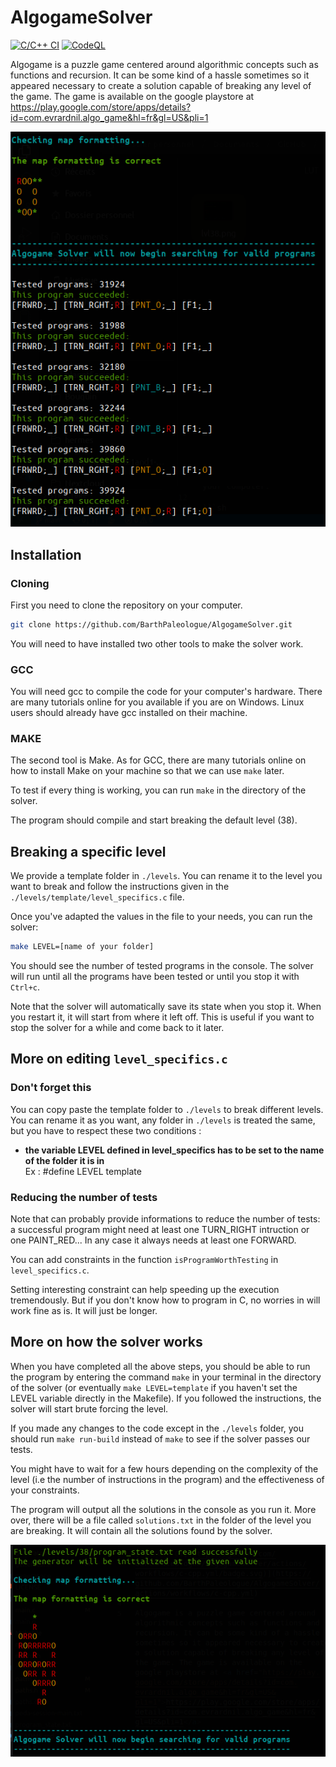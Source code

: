 # AlgogameSolver

[![C/C++ CI](https://github.com/BarthPaleologue/AlgogameSolver/actions/workflows/c-cpp.yml/badge.svg)](https://github.com/BarthPaleologue/AlgogameSolver/actions/workflows/c-cpp.yml)
[![CodeQL](https://github.com/BarthPaleologue/AlgogameSolver/actions/workflows/codeql.yml/badge.svg)](https://github.com/BarthPaleologue/AlgogameSolver/actions/workflows/codeql.yml)

Algogame is a puzzle game centered around algorithmic concepts such as functions and recursion. It can be some kind of a hassle sometimes so it appeared necessary to create a solution capable of breaking any level of the game. The game is available on the google playstore at <a href="https://play.google.com/store/apps/details?id=com.evrardnil.algo_game&hl=fr&gl=US&pli=1">https://play.google.com/store/apps/details?id=com.evrardnil.algo_game&hl=fr&gl=US&pli=1</a>

![Showcase](./cover/lvl12.png)

## Installation

### Cloning

First you need to clone the repository on your computer.

```sh
git clone https://github.com/BarthPaleologue/AlgogameSolver.git
```

You will need to have installed two other tools to make the solver work.

### GCC

You will need gcc to compile the code for your computer's hardware. There are many tutorials online for you available if you are on Windows. Linux users should already have gcc installed on their machine.

### MAKE

The second tool is Make. As for GCC, there are many tutorials online on how to install Make on your machine so that we can use `make` later.

To test if every thing is working, you can run `make` in the directory of the solver.

The program should compile and start breaking the default level (38).

## Breaking a specific level

We provide a template folder in `./levels`.
You can rename it to the level you want to break and follow the instructions given in the  `./levels/template/level_specifics.c` file.

Once you've adapted the values in the file to your needs, you can run the solver:

```sh
make LEVEL=[name of your folder]
```

You should see the number of tested programs in the console. The solver will run until all the programs have been tested or until you stop it with `Ctrl+c`.

Note that the solver will automatically save its state when you stop it. When you restart it, it will start from where it left off. This is useful if you want to stop the solver for a while and come back to it later.

## More on editing `level_specifics.c`

### Don't forget this

You can copy paste the template folder to `./levels` to break different levels. You can rename it as you want, any folder in `./levels` is treated the same, but you have to respect these two conditions :
- **the variable LEVEL defined in level_specifics has to be set to the name of the folder it is in** <br> Ex : #define LEVEL template

### Reducing the number of tests

Note that can probably provide informations to reduce the number of tests: a successful program might need at least one TURN_RIGHT intruction or one PAINT_RED... In any case it always needs at least one FORWARD. 

You can add constraints in the function `isProgramWorthTesting` in `level_specifics.c`. 

Setting interesting constraint can help speeding up the execution tremendously. But if you don't know how to program in C, no worries in will work fine as is. It will just be longer.


## More on how the solver works

When you have completed all the above steps, you should be able to run the program by entering the command `make` in your terminal in the directory of the solver (or eventually `make LEVEL=template` if you haven't set the LEVEL variable directly in the Makefile). If you followed the instructions, the solver will start brute forcing the level. 

If you made any changes to the code except in the `./levels` folder, you should run `make run-build` instead of `make` to see if the solver passes our tests.

You might have to wait for a few hours depending on the complexity of the level (i.e the number of instructions in the program) and the effectiveness of your constraints.

The program will output all the solutions in the console as you run it. More over, there will be a file called `solutions.txt` in the folder of the level you are breaking. It will contain all the solutions found by the solver.

![Showcase](./cover/lvl38.png)
